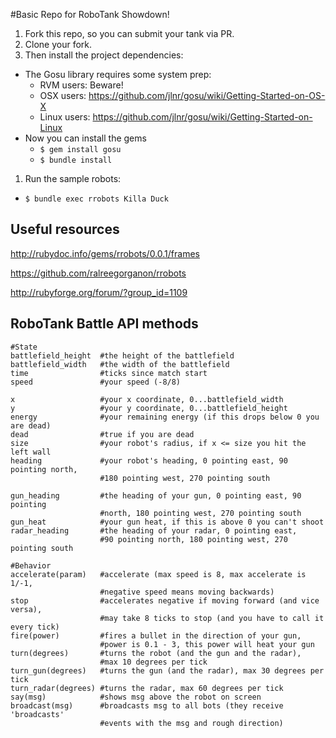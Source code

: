 #Basic Repo for RoboTank Showdown!
1. Fork this repo, so you can submit your tank via PR.
1. Clone your fork.
1. Then install the project dependencies:
  - The Gosu library requires some system prep:
    - RVM users: Beware!
    - OSX users: https://github.com/jlnr/gosu/wiki/Getting-Started-on-OS-X
    - Linux users: https://github.com/jlnr/gosu/wiki/Getting-Started-on-Linux
  - Now you can install the gems
    - `$ gem install gosu`
    - `$ bundle install`

1. Run the sample robots:
  - `$ bundle exec rrobots Killa Duck`


## Useful resources

http://rubydoc.info/gems/rrobots/0.0.1/frames

https://github.com/ralreegorganon/rrobots

http://rubyforge.org/forum/?group_id=1109

## RoboTank Battle API methods

    #State
    battlefield_height  #the height of the battlefield
    battlefield_width   #the width of the battlefield
    time                #ticks since match start
    speed               #your speed (-8/8)

    x                   #your x coordinate, 0...battlefield_width
    y                   #your y coordinate, 0...battlefield_height
    energy              #your remaining energy (if this drops below 0 you are dead)
    dead                #true if you are dead
    size                #your robot's radius, if x <= size you hit the left wall
    heading             #your robot's heading, 0 pointing east, 90 pointing north,
                        #180 pointing west, 270 pointing south

    gun_heading         #the heading of your gun, 0 pointing east, 90 pointing
                        #north, 180 pointing west, 270 pointing south
    gun_heat            #your gun heat, if this is above 0 you can't shoot
    radar_heading       #the heading of your radar, 0 pointing east,
                        #90 pointing north, 180 pointing west, 270 pointing south

    #Behavior
    accelerate(param)   #accelerate (max speed is 8, max accelerate is 1/-1,
                        #negative speed means moving backwards)
    stop                #accelerates negative if moving forward (and vice versa),
                        #may take 8 ticks to stop (and you have to call it every tick)
    fire(power)         #fires a bullet in the direction of your gun,
                        #power is 0.1 - 3, this power will heat your gun
    turn(degrees)       #turns the robot (and the gun and the radar),
                        #max 10 degrees per tick
    turn_gun(degrees)   #turns the gun (and the radar), max 30 degrees per tick
    turn_radar(degrees) #turns the radar, max 60 degrees per tick
    say(msg)            #shows msg above the robot on screen
    broadcast(msg)      #broadcasts msg to all bots (they receive 'broadcasts'
                        #events with the msg and rough direction)
